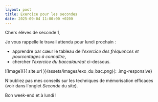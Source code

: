 ```yaml
---
layout: post
title: Exercice pour les secondes
date: 2025-09-04 11:00:00 +0200
---
```


Chers élèves de seconde 1,

Je vous rappelle le travail attendu pour lundi prochain :
- apprendre par cœur le tableau de l'*exercice des fréquences et pourcentages à connaître*,
- chercher l'*exercice du baccalauréat* ci-dessous.

![Image]({{ site.url }}/assets/images/exo_du_bac.png){: .img-responsive}

N'oubliez pas mes conseils sur les techniques de mémorisation efficaces (voir dans l'onglet *Seconde* du site).

Bon week-end et à lundi !